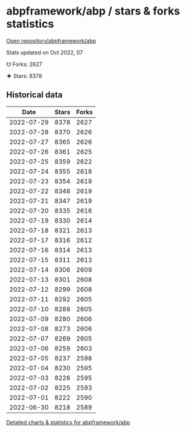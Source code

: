 # abpframework/abp / stars & forks statistics

[Open repository/abpframework/abp](https://github.com/abpframework/abp)

Stats updated on Oct 2022, 07

☋ Forks: 2627

★ Stars: 8378

## Historical data
| Date | Stars | Forks |
|------|-------|-------|
| 2022-07-29 | 8378 | 2627 | 
| 2022-07-28 | 8370 | 2626 | 
| 2022-07-27 | 8365 | 2626 | 
| 2022-07-26 | 8361 | 2625 | 
| 2022-07-25 | 8359 | 2622 | 
| 2022-07-24 | 8355 | 2618 | 
| 2022-07-23 | 8354 | 2619 | 
| 2022-07-22 | 8348 | 2619 | 
| 2022-07-21 | 8347 | 2619 | 
| 2022-07-20 | 8335 | 2616 | 
| 2022-07-19 | 8330 | 2614 | 
| 2022-07-18 | 8321 | 2613 | 
| 2022-07-17 | 8316 | 2612 | 
| 2022-07-16 | 8314 | 2613 | 
| 2022-07-15 | 8311 | 2613 | 
| 2022-07-14 | 8306 | 2609 | 
| 2022-07-13 | 8301 | 2608 | 
| 2022-07-12 | 8299 | 2608 | 
| 2022-07-11 | 8292 | 2605 | 
| 2022-07-10 | 8288 | 2605 | 
| 2022-07-09 | 8280 | 2606 | 
| 2022-07-08 | 8273 | 2606 | 
| 2022-07-07 | 8269 | 2605 | 
| 2022-07-06 | 8259 | 2603 | 
| 2022-07-05 | 8237 | 2598 | 
| 2022-07-04 | 8230 | 2595 | 
| 2022-07-03 | 8226 | 2595 | 
| 2022-07-02 | 8225 | 2593 | 
| 2022-07-01 | 8222 | 2590 | 
| 2022-06-30 | 8218 | 2589 | 


[Detailed charts & statistics for abpframework/abp](https://reviewgithub.com/rep/abpframework/abp)
